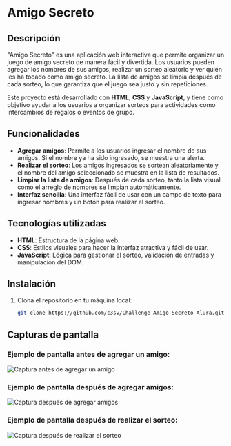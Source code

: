 # Amigo Secreto

## Descripción

"Amigo Secreto" es una aplicación web interactiva que permite organizar un juego de amigo secreto de manera fácil y divertida. Los usuarios pueden agregar los nombres de sus amigos, realizar un sorteo aleatorio y ver quién les ha tocado como amigo secreto. La lista de amigos se limpia después de cada sorteo, lo que garantiza que el juego sea justo y sin repeticiones.

Este proyecto está desarrollado con **HTML**, **CSS** y **JavaScript**, y tiene como objetivo ayudar a los usuarios a organizar sorteos para actividades como intercambios de regalos o eventos de grupo.

## Funcionalidades

- **Agregar amigos**: Permite a los usuarios ingresar el nombre de sus amigos. Si el nombre ya ha sido ingresado, se muestra una alerta.
- **Realizar el sorteo**: Los amigos ingresados se sortean aleatoriamente y el nombre del amigo seleccionado se muestra en la lista de resultados.
- **Limpiar la lista de amigos**: Después de cada sorteo, tanto la lista visual como el arreglo de nombres se limpian automáticamente.
- **Interfaz sencilla**: Una interfaz fácil de usar con un campo de texto para ingresar nombres y un botón para realizar el sorteo.

## Tecnologías utilizadas

- **HTML**: Estructura de la página web.
- **CSS**: Estilos visuales para hacer la interfaz atractiva y fácil de usar.
- **JavaScript**: Lógica para gestionar el sorteo, validación de entradas y manipulación del DOM.

## Instalación

1. Clona el repositorio en tu máquina local:
   ```bash
   git clone https://github.com/c3sv/Challenge-Amigo-Secreto-Alura.git

## Capturas de pantalla

### Ejemplo de pantalla antes de agregar un amigo:
![Captura antes de agregar un amigo](Assets/Seets.png)

### Ejemplo de pantalla después de agregar amigos:
![Captura después de agregar amigos](Assets/Seets_2.png)

### Ejemplo de pantalla después de realizar el sorteo:
![Captura después de realizar el sorteo](Assets/Seets_3.png)
